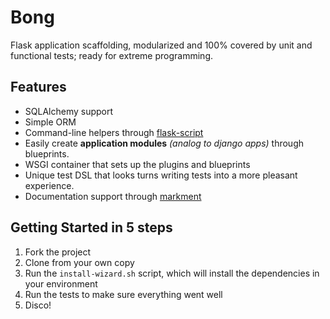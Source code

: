 # Bong

Flask application scaffolding, modularized and 100% covered by unit
and functional tests; ready for extreme programming.

## Features

* SQLAlchemy support
* Simple ORM
* Command-line helpers through [flask-script](http://flask-script.readthedocs.org/)
* Easily create **application modules** *(analog to django apps)* through blueprints.
* WSGI container that sets up the plugins and blueprints
* Unique test DSL that looks turns writing tests into a more pleasant experience.
* Documentation support through [markment](http://falcao.it/markment)


## Getting Started in 5 steps

1. Fork the project
2. Clone from your own copy
3. Run the `install-wizard.sh` script, which will install the dependencies in your environment
4. Run the tests to make sure everything went well
5. Disco!
